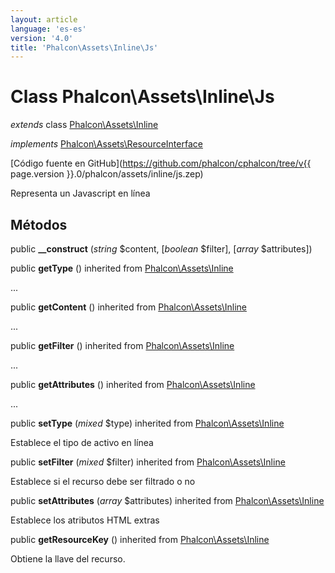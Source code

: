```yaml
---
layout: article
language: 'es-es'
version: '4.0'
title: 'Phalcon\Assets\Inline\Js'
---
```

# Class **Phalcon\Assets\Inline\Js**

*extends* class [Phalcon\Assets\Inline](Phalcon_Assets_Inline)

*implements* [Phalcon\Assets\ResourceInterface](Phalcon_Assets_ResourceInterface)

[Código fuente en GitHub](https://github.com/phalcon/cphalcon/tree/v{{ page.version }}.0/phalcon/assets/inline/js.zep)

Representa un Javascript en línea

## Métodos

public **__construct** (*string* $content, [*boolean* $filter], [*array* $attributes])

public **getType** () inherited from [Phalcon\Assets\Inline](Phalcon_Assets_Inline)

...

public **getContent** () inherited from [Phalcon\Assets\Inline](Phalcon_Assets_Inline)

...

public **getFilter** () inherited from [Phalcon\Assets\Inline](Phalcon_Assets_Inline)

...

public **getAttributes** () inherited from [Phalcon\Assets\Inline](Phalcon_Assets_Inline)

...

public **setType** (*mixed* $type) inherited from [Phalcon\Assets\Inline](Phalcon_Assets_Inline)

Establece el tipo de activo en línea

public **setFilter** (*mixed* $filter) inherited from [Phalcon\Assets\Inline](Phalcon_Assets_Inline)

Establece si el recurso debe ser filtrado o no

public **setAttributes** (*array* $attributes) inherited from [Phalcon\Assets\Inline](Phalcon_Assets_Inline)

Establece los atributos HTML extras

public **getResourceKey** () inherited from [Phalcon\Assets\Inline](Phalcon_Assets_Inline)

Obtiene la llave del recurso.